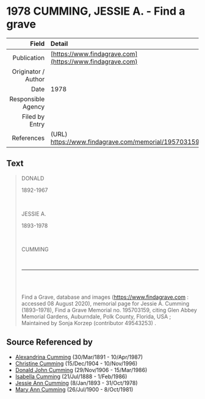 ﻿---
layout: page
permalink: /sources/s11068570
---

# 1978 CUMMING, JESSIE A. - Find a grave

Field | Detail
---:|:---
Publication | [https://www.findagrave.com](https://www.findagrave.com)
Originator / Author | 
Date | 1978
Responsible Agency | 
Filed by Entry | 
References | (URL) https://www.findagrave.com/memorial/195703159

## Text

> DONALD
>
> 1892-1967
>
> <br/>
>
> JESSIE A. 
>
> 1893-1978
>
> <br/>
>
> CUMMING
>
> <br/>
>
> ---
>
> <br/>
>
> <br/>
>
> Find a Grave, database and images (https://www.findagrave.com : accessed 08 August 2020), memorial page for Jessie A. Cumming (1893–1978), Find a Grave Memorial no. 195703159, citing Glen Abbey Memorial Gardens, Auburndale, Polk County, Florida, USA ; Maintained by Sonja Korzep (contributor 49543253) .
>

## Source Referenced by

* [Alexandrina Cumming](../people/@57186713@-alexandrina-cumming-b1891-3-30-d1987-4-10.md) (30/Mar/1891 - 10/Apr/1987)
* [Christine Cumming](../people/@24328630@-christine-cumming-b1904-12-15-d1996-11-10.md) (15/Dec/1904 - 10/Nov/1996)
* [Donald John Cumming](../people/@22331378@-donald-john-cumming-b1906-11-29-d1986-3-15.md) (29/Nov/1906 - 15/Mar/1986)
* [Isabella Cumming](../people/@84684994@-isabella-cumming-b1888-7-21-d1986-2-1.md) (21/Jul/1888 - 1/Feb/1986)
* [Jessie Ann Cumming](../people/@66222886@-jessie-ann-cumming-b1893-1-8-d1978-10-31.md) (8/Jan/1893 - 31/Oct/1978)
* [Mary Ann Cumming](../people/@48241984@-mary-ann-cumming-b1900-7-26-d1981-10-8.md) (26/Jul/1900 - 8/Oct/1981)
